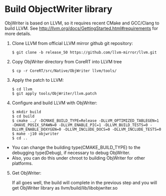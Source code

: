 # Build ObjectWriter library #

ObjWriter is based on LLVM, so it requires recent CMake and GCC/Clang to build LLVM.
See http://llvm.org/docs/GettingStarted.html#requirements for more details.

1. Clone LLVM from official LLVM mirror github git repository:

    ```
    $ git clone -b release_50 https://github.com/llvm-mirror/llvm.git
    ```

2. Copy ObjWriter directory from CoreRT into LLVM tree

    ```
    $ cp -r CoreRT/src/Native/ObjWriter llvm/tools/
    ```

3. Apply the patch to LLVM:

    ```
    $ cd llvm
    $ git apply tools/ObjWriter/llvm.patch
    ```

4. Configure and build LLVM with ObjWriter:

    ```
    $ mkdir build
    $ cd build
    $ cmake ../ -DCMAKE_BUILD_TYPE=Release -DLLVM_OPTIMIZED_TABLEGEN=1 -DHAVE_POSIX_SPAWN=0 -DLLVM_ENABLE_PIC=1 -DLLVM_BUILD_TESTS=0 -DLLVM_ENABLE_DOXYGEN=0 -DLLVM_INCLUDE_DOCS=0 -DLLVM_INCLUDE_TESTS=0
    $ make -j10 objwriter
    $ cd ..
    ```

* You can change the building type(CMAKE_BUILD_TYPE) to the debugging type(Debug), if necessary to debug ObjWriter.
* Also, you can do this under chroot to building ObjWriter for other platforms.

5. Get ObjWriter:

   If all goes well, the build will complete in the previous step and you will get ObjWriter library as llvm/build/lib/libobjwriter.so
